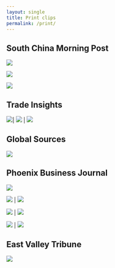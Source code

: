 ```yaml
---
layout: single
title: Print clips
permalink: /print/
---
```


## South China Morning Post

<a href="/assets/images/print_clips/libgenclip.png">![](/assets/images/print_clips/web3books.png)</a>

<a href="/assets/images/print_clips/mastodonclip.png">![](/assets/images/print_clips/mastodonclip.png)</a>

<a href="/assets/images/print_clips/3937f8c8-d206-4899-97c5-de0530bbf38d.jpg">![](/assets/images/print_clips/3937f8c8-d206-4899-97c5-de0530bbf38d.jpg)</a>

## Trade Insights

<a href="/assets/images/print_clips/67922583_10157048711895845_103644557354205184_n.jpeg">![](/assets/images/print_clips/67922583_10157048711895845_103644557354205184_n.jpeg)</a>| <a href="/assets/images/print_clips/67525670_10157048711885845_3975526152717467648_n.jpeg">![](/assets/images/print_clips/67525670_10157048711885845_3975526152717467648_n.jpeg)</a> | <a href="/assets/images/print_clips/67594427_10157048711870845_2851713295038021632_n.jpeg">![](/assets/images/print_clips/67594427_10157048711870845_2851713295038021632_n.jpeg)</a>

## Global Sources

<a href="/assets/images/print_clips/mediatek.jpg">![](/assets/images/print_clips/mediatek.jpg)</a>

## Phoenix Business Journal

<a href="/assets/images/print_clips/Screen_Shot_2021-06-13_at_2.23.36_PM.png">![](/assets/images/print_clips/Screen_Shot_2021-06-13_at_2.23.36_PM.png)</a>

<a href="/assets/images/print_clips/collateral1.png">![](/assets/images/print_clips/collateral1.png)</a> | <a href="/assets/images/print_clips/collateral2.png">![](/assets/images/print_clips/collateral2.png)</a>

<a href="/assets/images/print_clips/chopped1.png">![](/assets/images/print_clips/chopped1.png)</a> | <a href="/assets/images/print_clips/chopped2.png">![](/assets/images/print_clips/chopped2.png)</a>

<a href="/assets/images/print_clips/roadwarrior1.png">![](/assets/images/print_clips/roadwarrior1.png)</a> | <a href="/assets/images/print_clips/roadwarriors2.png">![](/assets/images/print_clips/roadwarriors2.png)</a>

## East Valley Tribune

<a href="/assets/images/print_clips/Screen_Shot_2021-06-13_at_2.01.32_PM.png">![](/assets/images/print_clips/Screen_Shot_2021-06-13_at_2.01.32_PM.png)</a>
